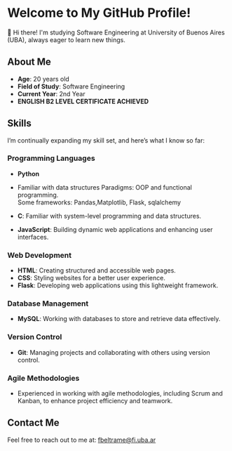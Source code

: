 # Welcome to My GitHub Profile!

👋 Hi there! I'm studying Software Engineering at University of Buenos Aires (UBA), always eager to learn new things.

## About Me
- **Age**: 20 years old
- **Field of Study**: Software Engineering
- **Current Year**: 2nd Year
- **ENGLISH B2 LEVEL CERTIFICATE ACHIEVED**

## Skills
I’m continually expanding my skill set, and here’s what I know so far:

### Programming Languages
- **Python**
- Familiar with data structures
  Paradigms: OOP and functional programming.  
  Some frameworks: Pandas,Matplotlib, Flask, sqlalchemy
  
- **C**: Familiar with system-level programming and data structures.

- **JavaScript**: Building dynamic web applications and enhancing user interfaces.

### Web Development
- **HTML**: Creating structured and accessible web pages.
- **CSS**: Styling websites for a better user experience.
- **Flask**: Developing web applications using this lightweight framework.

### Database Management
- **MySQL**: Working with databases to store and retrieve data effectively.

### Version Control
- **Git**: Managing projects and collaborating with others using version control.

### Agile Methodologies
- Experienced in working with agile methodologies, including Scrum and Kanban, to enhance project efficiency and teamwork.
  
## Contact Me
Feel free to reach out to me at: [fbeltrame@fi.uba.ar](mailto:fbeltrame@fi.uba.ar)
